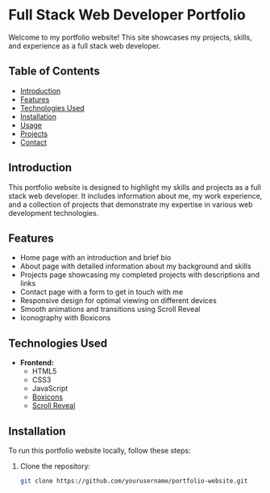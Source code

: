# Full Stack Web Developer Portfolio

Welcome to my portfolio website! This site showcases my projects, skills, and experience as a full stack web developer.

## Table of Contents

- [Introduction](#introduction)
- [Features](#features)
- [Technologies Used](#technologies-used)
- [Installation](#installation)
- [Usage](#usage)
- [Projects](#projects)
- [Contact](#contact)

## Introduction

This portfolio website is designed to highlight my skills and projects as a full stack web developer. It includes information about me, my work experience, and a collection of projects that demonstrate my expertise in various web development technologies.

## Features

- Home page with an introduction and brief bio
- About page with detailed information about my background and skills
- Projects page showcasing my completed projects with descriptions and links
- Contact page with a form to get in touch with me
- Responsive design for optimal viewing on different devices
- Smooth animations and transitions using Scroll Reveal
- Iconography with Boxicons

## Technologies Used

- **Frontend:**
  - HTML5
  - CSS3
  - JavaScript
  - [Boxicons](https://boxicons.com/)
  - [Scroll Reveal](https://scrollrevealjs.org/)

## Installation

To run this portfolio website locally, follow these steps:

1. Clone the repository:
   ```bash
   git clone https://github.com/yourusername/portfolio-website.git
